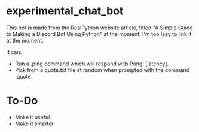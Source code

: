# experimental_chat_bot

This bot is made from the RealPython website article, titled "A Simple Guide to Making a Discord Bot Using Python" at the moment.
I'm too lazy to link it at the moment.

It can:
  - Run a .ping command which will respond with Pong! [latency].
  - Pick from a quote.txt file at random when prompted with the command .quote


# To-Do
- Make it useful
- Make it smarter
